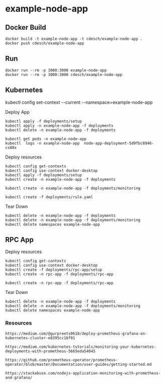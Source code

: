 # example-node-app

## Docker Build

    docker build -t example-node-app -t cdesch/example-node-app .
    docker push cdesch/example-node-app

## Run

    docker run --rm -p 3000:3000 example-node-app
    docker run --rm -p 3000:3000 cdesch/example-node-app

## Kubernetes

kubectl config set-context --current --namespace=example-node-app

Deploy App

    kubectl apply -f deployments/setup
    kubectl apply -n example-node-app -f deployments
    kubectl delete -n example-node-app -f deployments

    kubectl get pods -n example-node-app
    kubectl  logs -n example-node-app  node-app-deployment-5d9fbc8946-cs88x

Deploy resources

    kubectl config get-contexts
    kubectl config use-context docker-desktop
    kubectl apply -f deployments/setup
    kubectl create -n example-node-app -f deployments

    kubectl create -n example-node-app -f deployments/monitoring

    kubectl create -f deployments/rule.yaml

Tear Down

    kubectl delete -n example-node-app -f deployments
    kubectl delete -n example-node-app -f deployments/monitoring
    kubectl delete namespaces example-node-app

## RPC App

Deploy resources

    kubectl config get-contexts
    kubectl config use-context docker-desktop
    kubectl create -f deployments/rpc-app/setup
    kubectl create -n rpc-app -f deployments/rpc-app

    kubectl create -n rpc-app -f deployments/rpc-app

Tear Down

    kubectl delete -n example-node-app -f deployments
    kubectl delete -n example-node-app -f deployments/monitoring
    kubectl delete namespaces example-node-app

### Resources

    https://medium.com/@gurpreets0610/deploy-prometheus-grafana-on-kubernetes-cluster-e8395cc16f91

    https://medium.com/kubernetes-tutorials/monitoring-your-kubernetes-deployments-with-prometheus-5665eda54045

    https://github.com/prometheus-operator/prometheus-operator/blob/master/Documentation/user-guides/getting-started.md

    https://stackabuse.com/nodejs-application-monitoring-with-prometheus-and-grafana/
